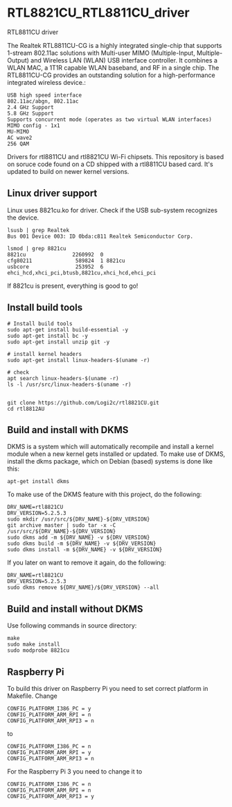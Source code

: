 # RTL8821CU_RTL8811CU_driver
RTL8811CU driver

The Realtek RTL8811CU-CG is a highly integrated single-chip that supports 1-stream 802.11ac solutions with Multi-user MIMO (Multiple-Input, Multiple-Output) and Wireless LAN (WLAN) USB interface controller. It combines a WLAN MAC, a 1T1R capable WLAN baseband, and RF in a single chip. The RTL8811CU-CG provides an outstanding solution for a high-performance integrated wireless device.:

    USB high speed interface
    802.11ac/abgn, 802.11ac
    2.4 GHz Support
    5.8 GHz Support
    Supports concurrent mode (operates as two virtual WLAN interfaces)
    MIMO config - 1x1
    MU-MIMO
    AC wave2
    256 QAM


Drivers for rtl8811CU and rtl8821CU Wi-Fi chipsets. This repository is based on soruce code found on a CD shipped with a rtl8811CU based card. It's updated to build on newer kernel versions.


## Linux driver support
Linux uses 8821cu.ko for driver. Check if the USB sub-system recognizes the device.

    lsusb | grep Realtek
    Bus 001 Device 003: ID 0bda:c811 Realtek Semiconductor Corp.
    
    lsmod | grep 8821cu
    8821cu               2260992  0
    cfg80211              589824  1 8821cu
    usbcore               253952  6 ehci_hcd,xhci_pci,btusb,8821cu,xhci_hcd,ehci_pci
If 8821cu is present, everything is good to go!


## Install build tools

    # Install build tools
    sudo apt-get install build-essential -y
    sudo apt-get install bc -y
    sudo apt-get install unzip git -y

    # install kernel headers
    sudo apt-get install linux-headers-$(uname -r)

    # check
    apt search linux-headers-$(uname -r)
    ls -l /usr/src/linux-headers-$(uname -r)


    git clone https://github.com/Logi2c/rtl8821CU.git
    cd rtl8812AU


## Build and install with DKMS

DKMS is a system which will automatically recompile and install a kernel module when a new kernel gets installed or updated. To make use of DKMS, install the dkms package, which on Debian (based) systems is done like this:

    apt-get install dkms

To make use of the DKMS feature with this project, do the following:

    DRV_NAME=rtl8821CU
    DRV_VERSION=5.2.5.3
    sudo mkdir /usr/src/${DRV_NAME}-${DRV_VERSION}
    git archive master | sudo tar -x -C /usr/src/${DRV_NAME}-${DRV_VERSION}
    sudo dkms add -m ${DRV_NAME} -v ${DRV_VERSION}
    sudo dkms build -m ${DRV_NAME} -v ${DRV_VERSION}
    sudo dkms install -m ${DRV_NAME} -v ${DRV_VERSION}

If you later on want to remove it again, do the following:

    DRV_NAME=rtl8821CU
    DRV_VERSION=5.2.5.3
    sudo dkms remove ${DRV_NAME}/${DRV_VERSION} --all

## Build and install without DKMS
Use following commands in source directory:
```
make
sudo make install
sudo modprobe 8821cu
```
## Raspberry Pi
To build this driver on Raspberry Pi you need to set correct platform in Makefile.
Change
```
CONFIG_PLATFORM_I386_PC = y
CONFIG_PLATFORM_ARM_RPI = n
CONFIG_PLATFORM_ARM_RPI3 = n
```
to
```
CONFIG_PLATFORM_I386_PC = n
CONFIG_PLATFORM_ARM_RPI = y
CONFIG_PLATFORM_ARM_RPI3 = n
```
For the Raspberry Pi 3 you need to change it to
```
CONFIG_PLATFORM_I386_PC = n
CONFIG_PLATFORM_ARM_RPI = n
CONFIG_PLATFORM_ARM_RPI3 = y
```
